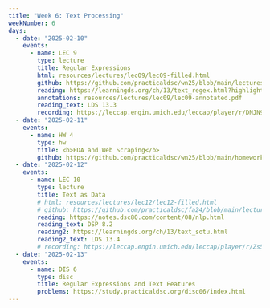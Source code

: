 ```yaml
---
title: "Week 6: Text Processing"
weekNumber: 6
days:
  - date: "2025-02-10"
    events:
      - name: LEC 9
        type: lecture
        title: Regular Expressions
        html: resources/lectures/lec09/lec09-filled.html
        github: https://github.com/practicaldsc/wn25/blob/main/lectures/lec09/
        reading: https://learningds.org/ch/13/text_regex.html?highlight=regular%20expressions
        annotations: resources/lectures/lec09/lec09-annotated.pdf
        reading_text: LDS 13.3
        recording: https://leccap.engin.umich.edu/leccap/player/r/DNJN9g
  - date: "2025-02-11"
    events:
      - name: HW 4
        type: hw
        title: <b>EDA and Web Scraping</b>
        github: https://github.com/practicaldsc/wn25/blob/main/homeworks/hw04/hw04.ipynb
  - date: "2025-02-12"
    events:
      - name: LEC 10
        type: lecture
        title: Text as Data
        # html: resources/lectures/lec12/lec12-filled.html
        # github: https://github.com/practicaldsc/fa24/blob/main/lectures/lec12/
        reading: https://notes.dsc80.com/content/08/nlp.html
        reading_text: DSP 8.2
        reading2: https://learningds.org/ch/13/text_sotu.html
        reading2_text: LDS 13.4
        # recording: https://leccap.engin.umich.edu/leccap/player/r/Zs5a1f
  - date: "2025-02-13"
    events:
      - name: DIS 6
        type: disc
        title: Regular Expressions and Text Features
        problems: https://study.practicaldsc.org/disc06/index.html
---
```

